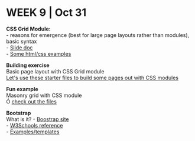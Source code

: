 <h1>WEEK 9 | Oct 31 </h1>
<p><strong>CSS Grid Module:</strong> <br>
- reasons for emergence (best for large page layouts rather than modules), basic syntax <br>
- <a href="IntrotoWeb_W6_CSSGrid.pdf">Slide doc</a><br>
- <a href="https://github.com/miraalibek/NYU_IDM_IntroToWeb/tree/master/W9_Oct31/css_grid">Some html/css examples</a></p>

<p><strong>Building exercise</strong><br>
Basic page layout with CSS Grid module<br>
<a href="">Let's use these starter files to build some pages out with CSS modules</a></p>

<p><strong>Fun example</strong><br>
Masonry grid with CSS module<br>Ó
<a href="https://github.com/miraalibek/NYU_IDM_IntroToWeb/tree/master/W9_Oct31/masonry_grid">check out the files</a></p>


<p><strong>Bootstrap</strong><br>
What is it?  
- <a href="https://getbootstrap.com/">Boostrap site</a><br>
- <a href="https://www.w3schools.com/bootstrap/">W3Schools reference</a><br>
- <a href="https://getbootstrap.com/docs/4.3/examples/">Examples/templates</a><br></p>
</p>
</div>
